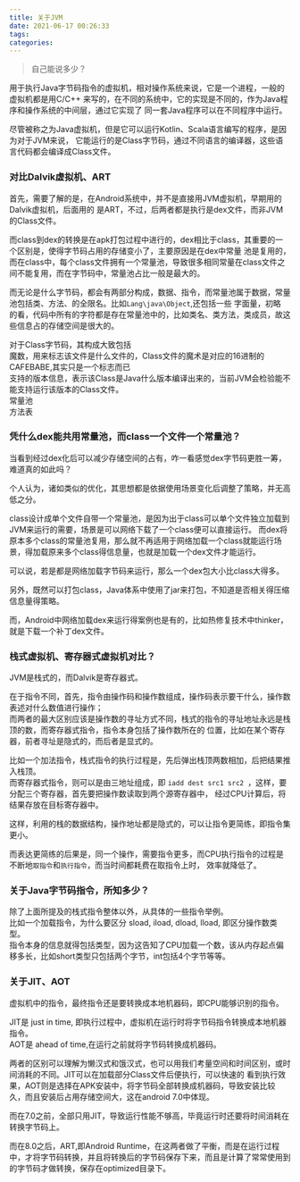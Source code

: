 ```yaml
---
title: 关于JVM
date: 2021-06-17 00:26:33
tags:
categories:
---
```


>  自己能说多少？

用于执行Java字节码指令的虚拟机，相对操作系统来说，它是一个进程，一般的虚拟机都是用C/C++
来写的，在不同的系统中，它的实现是不同的，作为Java程序和操作系统的中间层，通过它实现了
同一套Java程序可以在不同程序中运行。

尽管被称之为Java虚拟机，但是它可以运行Kotlin、Scala语言编写的程序，是因为对于JVM来说，
它能运行的是Class字节码，通过不同语言的编译器，这些语言代码都会编译成Class文件。

### 对比Dalvik虚拟机、ART

首先，需要了解的是，在Android系统中，并不是直接用JVM虚拟机，早期用的Dalvik虚拟机，后面用的
是ART，不过，后两者都是执行是dex文件，而非JVM的Class文件。

而class到dex的转换是在apk打包过程中进行的，dex相比于class，其重要的一个区别是，使得字节码占用的存储变小了，主要原因是在dex中常量
池是复用的，而在class中，每个class文件拥有一个常量池，导致很多相同常量在class文件之间不能复用，而在字节码中，常量池占比一般是最大的。

而无论是什么字节码，都会有两部分构成，数据、指令，而常量池属于数据，常量池包括类、方法、的全限名。比如`Lang\java\Object`,还包括一些
字面量，初略  的看，代码中所有的字符都是存在常量池中的，比如类名、类方法，类成员，故这些信息占的存储空间是很大的。  

对于Class字节码，其构成大致包括  
魔数，用来标志该文件是什么文件的，Class文件的魔术是对应的16进制的CAFEBABE,其实只是一个标志而已  
支持的版本信息，表示该Class是Java什么版本编译出来的，当前JVM会检验能不能支持运行该版本的Class文件。  
常量池  
方法表  

### 凭什么dex能共用常量池，而class一个文件一个常量池？

当看到经过dex化后可以减少存储空间的占有，咋一看感觉dex字节码更胜一筹，难道真的如此吗？

个人认为，诸如类似的优化，其思想都是依据使用场景变化后调整了策略，并无高低之分。

class设计成单个文件自带一个常量池，是因为出于class可以单个文件独立加载到JVM来运行的需要，场景是可以网络下载了一个class便可以直接运行。
而dex将原本多个class的常量池复用，那么就不再适用于网络加载一个class就能运行场景，得加载原来多个class得信息量，也就是加载一个dex文件才能运行。    

可以说，若是都是网络加载字节码来运行，那么一个dex包大小比class大得多。

另外，既然可以打包class，Java体系中使用了jar来打包，不知道是否相关得压缩信息量得策略。

而，Android中网络加载dex来运行得案例也是有的，比如热修复技术中thinker，就是下载一个补丁dex文件。


### 栈式虚拟机、寄存器式虚拟机对比？

JVM是栈式的，而Dalvik是寄存器式。

在于指令不同，首先，指令由操作码和操作数组成，操作码表示要干什么，操作数表述对什么数值进行操作；    
而两者的最大区别应该是操作数的寻址方式不同，栈式的指令的寻址地址永远是栈顶的数，而寄存器式指令，指令本身包括了操作数所在的
位置，比如在某个寄存器，前者寻址是隐式的，而后者是显式的。  

比如一个加法指令，栈式指令的执行过程是，先后弹出栈顶两数相加，后把结果推入栈顶。  
而寄存器式指令，则可以是由三地址组成，即 `iadd dest src1 src2 `，这样，要分配三个寄存器，首先要把操作数读取到两个源寄存器中，
经过CPU计算后，将结果存放在目标寄存器中。    

这样，利用的栈的数据结构，操作地址都是隐式的，可以让指令更简练，即指令集更小。  

而表达更简练的后果是，同一个操作，需要指令更多，而CPU执行指令的过程是不断地`取指令`和`执行指令`，而当时间都耗费在取指令上时，
效率就降低了。

### 关于Java字节码指令，所知多少？

除了上面所提及的栈式指令整体以外，从具体的一些指令举例。  
比如一个加载指令，为什么要区分 sload, iload, dload, lload, 即区分操作数类型。  
指令本身的信息就得包括类型，因为这告知了CPU加载一个数，该从内存起点偏移多长，比如short类型只包括两个字节，int包括4个字节等等。


### 关于JIT、AOT

虚拟机中的指令，最终指令还是要转换成本地机器码，即CPU能够识别的指令。    

JIT是 just in time, 即执行过程中，虚拟机在运行时将字节码指令转换成本地机器指令。  
AOT是 ahead of time,在运行之前就将字节码转换成机器码。  

两者的区别可以理解为懒汉式和饿汉式，也可以用我们考量空间和时间区别，或时间消耗的不同。JIT可以在加载部分Class文件后便执行，可以快速的
看到执行效果，AOT则是选择在APK安装中，将字节码全部转换成机器码，导致安装比较久，而且安装后占用存储空间大，这在android 7.0中体现。

而在7.0之前，全部只用JIT，导致运行性能不够高，毕竟运行时还要将时间消耗在转换字节码上。  

而在8.0之后，ART,即Android Runtime，在这两者做了平衡，而是在运行过程中，才将字节码转换，并且将转换后的字节码保存下来，而且是计算了常常使用到的字节码才做转换，保存在optimized目录下。


